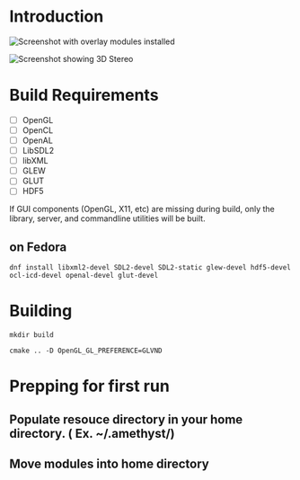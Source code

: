 # Introduction

![Screenshot with overlay modules installed](docs/sceenshot.png?raw=true "Screenshot")

![Screenshot showing 3D Stereo](docs/sceenshot-stereo.png?raw=true "Stereoscopic Demo")

# Build Requirements

- [ ] OpenGL
- [ ] OpenCL
- [ ] OpenAL
- [ ] LibSDL2
- [ ] libXML
- [ ] GLEW
- [ ] GLUT
- [ ] HDF5

If GUI components (OpenGL, X11, etc) are missing during build, only the library, server, and commandline utilities will be built.

## on Fedora
`dnf install libxml2-devel SDL2-devel SDL2-static glew-devel hdf5-devel ocl-icd-devel openal-devel glut-devel`

# Building
`mkdir build`

`cmake .. -D OpenGL_GL_PREFERENCE=GLVND`

# Prepping for first run
## Populate resouce directory in your home directory. ( Ex. ~/.amethyst/)
## Move modules into home directory
